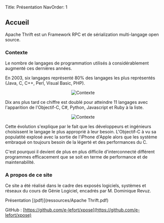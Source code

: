 Title: Présentation
NavOrder: 1
## Accueil
Apache Thrift est un Framework RPC et de sérialization multi-langage open source.

### Contexte
Le nombre de langages de programmation utilisés à considérablement augmenté ces dernières années.

En 2003, six langages représenté 80% des langages les plus représentés (Java, C, C++, Perl, Visual Basic, PHP).
<div style="text-align:center"><img src ="img/contexte1.png" alt="Contexte"/></div>

Dix ans plus tard ce chiffre est doublé pour atteindre 11 langages avec l'apparition de l'Objectif-C, C#, Python, Javascript et Ruby à la liste.
<div style="text-align:center"><img src ="img/contexte2.png" alt="Contexte"/></div>

Cette évolution s'explique par le fait que les développeurs et ingénieurs choisissent le langage le plus approprié à leur besoin. L'Objectif-C à vu sa populatité explosé avec la sortie de l'iPhone d'Apple alors que les système embraqué on toujours besoin de la légerté et des performances du C.  

C'est pourquoi il devient de plus en plus difficile d'interconnecté différent programmes efficacement que se soit en terme de performance et de maintenabilité.

### A propos de ce site

Ce site a été réalisé dans le cadre des exposés logiciels, systèmes et réseaux du cours de Génie Logiciel, encadrés par M. Dominique Revuz.

Présentation [(pdf)](ressources/Apache Thrift.pdf)

GitHub : [https://github.com/e-lefort/xpose](https://github.com/e-lefort/xpose)
